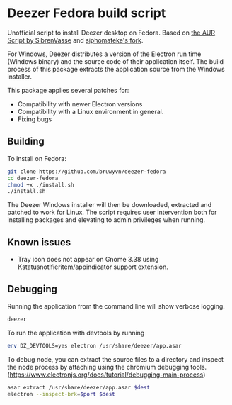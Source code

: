 # Deezer Fedora build script

Unofficial script to install Deezer desktop on Fedora. Based on [the AUR Script by SibrenVasse](https://aur.archlinux.org/packages/deezer/) and [siphomateke's fork](https://github.com/siphomateke/deezer).

For Windows, Deezer distributes a version of the Electron run time (Windows binary) and the source code of their application itself. The build process of this package extracts the application source from the Windows installer.

This package applies several patches for:

- Compatibility with newer Electron versions
- Compatibility with a Linux environment in general.
- Fixing bugs

## Building

To install on Fedora:

```bash
git clone https://github.com/bruwyvn/deezer-fedora
cd deezer-fedora
chmod +x ./install.sh
./install.sh
```

The Deezer Windows installer will then be downloaded, extracted and patched to work for Linux. The script requires user intervention both for installing packages and elevating to admin privileges when running.

## Known issues

- Tray icon does not appear on Gnome 3.38 using Kstatusnotifieritem/appindicator support extension.

## Debugging

Running the application from the command line will show verbose logging.

```bash
deezer
```

To run the application with devtools by running

```bash
env DZ_DEVTOOLS=yes electron /usr/share/deezer/app.asar
```

To debug node, you can extract the source files to a directory and inspect the node process by attaching using the chromium debugging tools. (<https://www.electronjs.org/docs/tutorial/debugging-main-process>)

```bash
asar extract /usr/share/deezer/app.asar $dest
electron --inspect-brk=$port $dest
```


